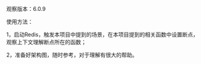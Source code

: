 观察版本：6.0.9


使用方法：

1，启动Redis，触发本项目中提到的场景，在本项目提到的相关函数中设置断点，观察上下文理解断点所在的函数；

2，准备好架构图，随时参考，对于理解有很大的帮助。
